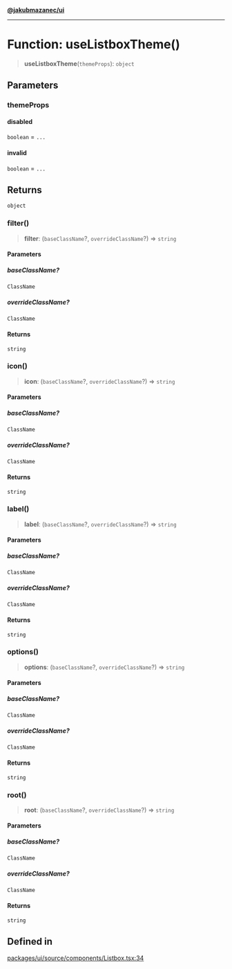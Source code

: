 [**@jakubmazanec/ui**](../README.md)

---

# Function: useListboxTheme()

> **useListboxTheme**(`themeProps`): `object`

## Parameters

### themeProps

#### disabled

`boolean` = `...`

#### invalid

`boolean` = `...`

## Returns

`object`

### filter()

> **filter**: (`baseClassName`?, `overrideClassName`?) => `string`

#### Parameters

##### baseClassName?

`ClassName`

##### overrideClassName?

`ClassName`

#### Returns

`string`

### icon()

> **icon**: (`baseClassName`?, `overrideClassName`?) => `string`

#### Parameters

##### baseClassName?

`ClassName`

##### overrideClassName?

`ClassName`

#### Returns

`string`

### label()

> **label**: (`baseClassName`?, `overrideClassName`?) => `string`

#### Parameters

##### baseClassName?

`ClassName`

##### overrideClassName?

`ClassName`

#### Returns

`string`

### options()

> **options**: (`baseClassName`?, `overrideClassName`?) => `string`

#### Parameters

##### baseClassName?

`ClassName`

##### overrideClassName?

`ClassName`

#### Returns

`string`

### root()

> **root**: (`baseClassName`?, `overrideClassName`?) => `string`

#### Parameters

##### baseClassName?

`ClassName`

##### overrideClassName?

`ClassName`

#### Returns

`string`

## Defined in

[packages/ui/source/components/Listbox.tsx:34](https://github.com/jakubmazanec/tools/blob/0633c96618f3c6692ade528aee0f27ac091468a5/packages/ui/source/components/Listbox.tsx#L34)
